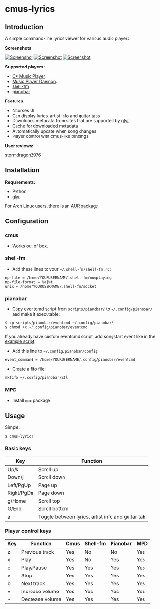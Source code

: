 cmus-lyrics
===========

Introduction
------------

A simple command-line lyrics viewer for various audio players.

**Screenshots:**

[![Screenshot](http://ompldr.org/tZWZvdQ "screenshot")](http://ompldr.org/vZWZvdQ)
[![Screenshot](http://ompldr.org/tZWZvcg "screenshot")](http://ompldr.org/vZWZvcg)
[![Screenshot](http://ompldr.org/tZWZvdg "screenshot")](http://ompldr.org/vZWZvdg)

**Supported players:**

- [C\* Music Player](http://cmus.sourceforge.net/)
- [Music Player Daemon](http://mpd.wikia.com/wiki/Music_Player_Daemon_Wiki).
- [shell-fm](http://nex.scrapping.cc/shell-fm/)
- [pianobar](http://6xq.net/projects/pianobar/)

**Features:**

- Ncurses UI
- Can display lyrics, artist info and guitar tabs
- Downloads metadata from sites that are supported by [glyr](https://github.com/sahib/glyr)
- Cache for downloaded metadata
- Automatically update when song changes
- Player control with cmus-like bindings

**User reviews:**

[stormdragon2976](http://stormdragon.us/?p=251)

Installation
------------

**Requirements:**

- Python
- [glyr](https://github.com/sahib/glyr)

For Arch Linux users. there is an [AUR package](https://aur.archlinux.org/packages.php?ID=57528)

Configuration
-------------

### cmus

- Works out of box.

### shell-fm

- Add these lines to your `~/.shell-fm/shell-fm.rc`:

```
np-file = /home/YOURUSERNAME/.shell-fm/nowplaying
np-file-format = %a|%t
unix = /home/YOURUSERNAME/.shell-fm/socket
```

### pianobar

- Copy [eventcmd](https://raw.github.com/ok100/cmus-lyrics/master/scripts/pianobar/eventcmd) script from `scripts/pianobar/` to `~/.config/pianobar/` and make it executable:

```
$ cp scripts/pianobar/eventcmd ~/.config/pianobar/
$ chmod +x ~/.config/pianobar/eventcmd
```

If you already have custom eventcmd script, add songstart event like in the [example script](https://raw.github.com/ok100/cmus-lyrics/master/scripts/pianobar/eventcmd).

- Add this line to `~/.config/pianobar/config`:

```
event_command = /home/YOURUSERNAME/.config/pianobar/eventcmd
```

- Create a fifo file:

```
mkfifo ~/.config/pianobar/ctl
```

### MPD

- Install `mpc` package

Usage
-----
Simple:

	$ cmus-lyrics

### Basic keys

Key        | Function                             
-----------|--------------------------------------------------
Up/k       | Scroll up                            
Down/j     | Scroll down                          
Left/PgUp  | Page up                              
Right/PgDn | Page down                            
g/Home     | Scroll top                           
G/End      | Scroll bottom                        
a          | Toggle between lyrics, artist info and guitar tab

### Player control keys

Key        | Function                             | Cmus | Shell-fm | Pianobar | MPD
-----------|--------------------------------------|------|----------|----------|-----
z          | Previous track                       | Yes  | No       | No       | Yes
x          | Play                                 | Yes  | No       | Yes      | Yes
c          | Play/Pause                           | Yes  | Yes      | Yes      | Yes
v          | Stop                                 | Yes  | Yes      | Yes      | Yes
b          | Next track                           | Yes  | Yes      | Yes      | Yes
=          | Increase volume                      | Yes  | Yes      | Yes      | Yes
-          | Decrease volume                      | Yes  | Yes      | Yes      | Yes
